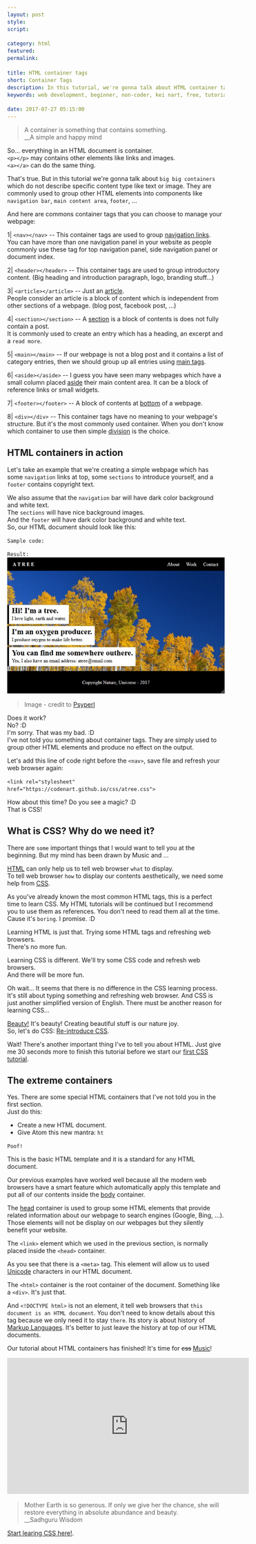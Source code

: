 ```yaml
---
layout: post
style:
script:

category: html
featured:
permalink:

title: HTML container tags
short: Container Tags
description: In this tutorial, we're gonna talk about HTML container tags and their uses. <br>A container is something that contains something. <br>Is it a correct sentence? :D :D :D
keywords: web development, beginner, non-coder, kei nart, free, tutorial, coding, programming, code nart, html, container, basic, template, css, intro

date: 2017-07-27 05:15:00
---
```


> A container is something that contains something.  
> \_\_A simple and happy mind

So... everything in an HTML document is container.  
`<p></p>` may contains other elements like links and images.  
`<a></a>` can do the same thing.  

That's true. But in this tutorial we're gonna talk about `big big containers`
which do not describe specific content type like text or image. They are commonly
used to group other HTML elements into components like `navigation bar`, `main
content area`, `footer`, ...

And here are commons container tags that you can choose to manage your webpage:

1| `<nav></nav>` -- This container tags are used to group
[navigation links](https://www.w3schools.com/tags/tag_nav.asp "ext").  
You can have more than one navigation panel in your website as people commonly
use these tag for top navigation panel, side navigation panel or document index.

2| `<header></header>` -- This container tags are used to group introductory
content. (Big heading and introduction paragraph, logo, branding stuff...)

3| `<article></article>` -- Just an
[article](https://www.w3schools.com/tags/tag_article.asp "ext").  
People consider an article is a block of content which is independent from other
sections of a webpage. (blog post, facebook post, ...)

4| `<section></section>` -- A
[section](https://www.w3schools.com/tags/tag_section.asp "ext") is a block of
contents is does not fully contain a post.  
It is commonly used to create an entry which has a heading, an excerpt and a
`read more`.

5| `<main></main>` -- If our webpage is not a blog post and it contains a list
of category entries, then we should group up all entries using
[main tags](https://www.w3schools.com/tags/tag_main.asp "ext").

6| `<aside></aside>` -- I guess you have seen many webpages which have a small
column placed [aside](https://www.w3schools.com/tags/tag_aside.asp "ext") their
main content area. It can be a block of reference links or small widgets.

7| `<footer></footer>` -- A block of contents at
[bottom](https://www.w3schools.com/TAgs/tag_footer.asp "ext") of a webpage.  

8| `<div></div>` -- This container tags have no meaning to your webpage's
structure. But it's the most commonly used container. When you don't know
which container to use then simple
[division](https://www.w3schools.com/tags/tag_div.asp "ext") is the choice.

## HTML containers in action

Let's take an example that we're creating a simple webpage which has some
`navigation` links at top, some `sections` to introduce yourself, and a
`footer` contains copyright text.

We also assume that the `navigation` bar will have dark color background and
white text.  
The `sections` will have nice background images.  
And the `footer` will have dark color background and white text.  
So, our HTML document should look like this:

`Sample code:`
<script src="https://gist.github.com/codenart/d24a7671123cdc6105d2295150fa7e2f.js"></script>

`Result:`
![credit to Psyperl](/images/html-4/atree.jpg)
> Image - credit to [Psyperl](https://github.com/psyperl)

Does it work?  
No? :D  
I'm sorry. That was my bad. :D  
I've not told you something about container tags. They are simply used to group
other HTML elements and produce no effect on the output.

Let's add this line of code right before the `<nav>`, save file and refresh your
web browser again:

`<link rel="stylesheet" href="https://codenart.github.io/css/atree.css">`

How about this time? Do you see a magic? :D  
That is CSS!

## What is CSS? Why do we need it?

There are `some` important things that I would want to tell you at the beginning.
But my mind has been drawn by Music and ...

[HTML](https://developer.mozilla.org/en-US/docs/Web/HTML "ext") can only help
us to tell web browser `what` to display.  
To tell web browser `how` to display our contents aesthetically, we need some
help from [CSS](https://developer.mozilla.org/en-US/docs/Web/CSS "ext").

As you've already known the most common HTML tags, this is a perfect time to
learn CSS. My HTML tutorials will be continued but I recommend you to use them
as references. You don't need to read them all at the time. Cause it's `boring`.
I promise. :D

Learning HTML is just that. Trying some HTML tags and refreshing web browsers.  
There's no more fun.

Learning CSS is different. We'll try some CSS code and refresh web browsers.  
And there will be more fun.

Oh wait... It seems that there is no difference in the CSS learning process.
It's still about typing something and refreshing web browser. And CSS is just
another simplified version of English. There must be another reason for learning
CSS...

[Beauty!](https://www.youtube.com/watch?v=wTeRQ16O798 "ext") It's beauty!
Creating beautiful stuff is our nature joy.  
So, let's do CSS: [Re-introduce CSS](https://codenart.github.io/beauty/ "int").

Wait! There's another important thing I've to tell you about HTML. Just give me
30 seconds more to finish this tutorial before we start our
[first CSS tutorial](https://codenart.github.io/beauty/ "int").

## The extreme containers

Yes. There are some special HTML containers that I've not told you in the first
section.  
Just do this:

- Create a new HTML document.
- Give Atom this new mantra: `ht`

`Poof!`
<script src="https://gist.github.com/codenart/862e4da903b23cd62d38aee05726889a.js"></script>

This is the basic HTML template and it is a standard for any HTML document.  

Our previous examples have worked well because all the modern web browsers have
a smart feature which automatically apply this template and put all of our
contents inside the
[body](https://www.w3schools.com/tags/tag_body.asp "ext") container.

The [head](https://www.w3schools.com/tags/tag_head.asp "ext") container is used
to group some HTML elements that provide related information about our webpage
to search engines (Google, Bing, ...). Those elements will not be display on our
webpages but they silently benefit your website.

The `<link>` element which we used in the previous section, is normally placed
inside the `<head>` container.

As you see that there is a `<meta>` tag. This element will allow us to used
[Unicode](https://en.wikipedia.org/wiki/Unicode "ext") characters in our HTML
document.

The `<html>` container is the root container of the document. Something like a
`<div>`. It's just that.

And `<!DOCTYPE html>` is not an element, it tell web browsers that `this
document is an HTML document`. You don't need to know details about this tag
because we only need it to stay `there`. Its story is about history of
[Markup Languages](https://en.wikipedia.org/wiki/Markup_language "ext"). It's better
to just leave the history at top of our HTML documents.

Our tutorial about HTML containers has finished! It's time for ~~css~~
[Music](https://www.youtube.com/watch?v=n-BXNXvTvV4 "ext")!

<div class="embed">
   <iframe width="560" height="315"
           src="https://www.youtube.com/embed/wTeRQ16O798?ecver=1"
           frameborder="0" allowfullscreen>
   </iframe>
</div>

> Mother Earth is so generous. If only we give her the chance, she will restore
> everything in absolute abundance and beauty.  
> \_\_Sadhguru Wisdom

[Start learing CSS here!](https://codenart.github.io/beauty/ "int").
